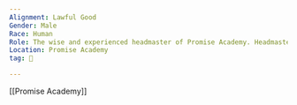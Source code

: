 ```yaml
---
Alignment: Lawful Good
Gender: Male
Race: Human
Role: The wise and experienced headmaster of Promise Academy. Headmaster Fairwind is known for his dedication to education and fostering a nurturing environment for the students. He believes in the power of knowledge and personal growth. Headmaster Fairwind is a respected figure among the students and teachers, often offering guidance and advice.
Location: Promise Academy
tag: 👤️

---
```


[[Promise Academy]]